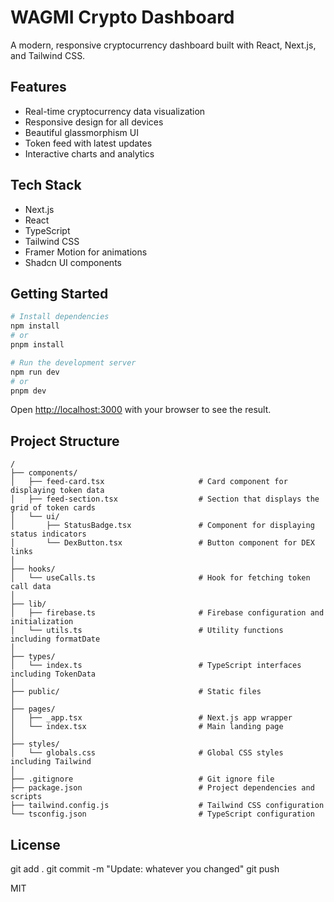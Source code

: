 # WAGMI Crypto Dashboard

A modern, responsive cryptocurrency dashboard built with React, Next.js, and Tailwind CSS.

## Features

- Real-time cryptocurrency data visualization
- Responsive design for all devices
- Beautiful glassmorphism UI
- Token feed with latest updates
- Interactive charts and analytics

## Tech Stack

- Next.js
- React
- TypeScript
- Tailwind CSS
- Framer Motion for animations
- Shadcn UI components

## Getting Started

```bash
# Install dependencies
npm install
# or
pnpm install

# Run the development server
npm run dev
# or
pnpm dev
```

Open [http://localhost:3000](http://localhost:3000) with your browser to see the result.

## Project Structure

```
/
├── components/
│   ├── feed-card.tsx                     # Card component for displaying token data
│   ├── feed-section.tsx                  # Section that displays the grid of token cards
│   └── ui/
│       ├── StatusBadge.tsx               # Component for displaying status indicators
│       └── DexButton.tsx                 # Button component for DEX links
│
├── hooks/
│   └── useCalls.ts                       # Hook for fetching token call data
│
├── lib/
│   ├── firebase.ts                       # Firebase configuration and initialization
│   └── utils.ts                          # Utility functions including formatDate
│
├── types/
│   └── index.ts                          # TypeScript interfaces including TokenData
│
├── public/                               # Static files
│
├── pages/
│   ├── _app.tsx                          # Next.js app wrapper
│   └── index.tsx                         # Main landing page
│
├── styles/
│   └── globals.css                       # Global CSS styles including Tailwind
│
├── .gitignore                            # Git ignore file
├── package.json                          # Project dependencies and scripts
├── tailwind.config.js                    # Tailwind CSS configuration
└── tsconfig.json                         # TypeScript configuration
```

## License


git add .
git commit -m "Update: whatever you changed"
git push


MIT 